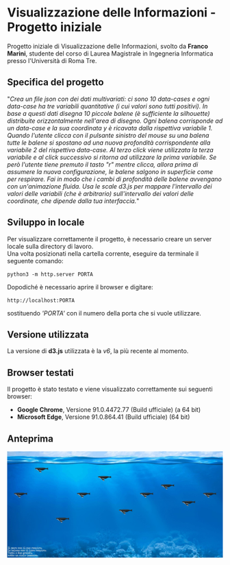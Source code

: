 # Visualizzazione delle Informazioni - Progetto iniziale
Progetto iniziale di Visualizzazione delle Informazioni, svolto da **Franco Marini**, studente del corso di Laurea Magistrale in Ingegneria Informatica presso l'Università di Roma Tre.

## Specifica del progetto
"*Crea un file json con dei dati multivariati: ci sono 10 data-cases e ogni data-case ha tre variabili quantitative (i cui valori sono tutti positivi). In base a questi dati disegna 10 piccole balene (è sufficiente la silhouette) distribuite orizzontalmente nell'area di disegno. Ogni balena corrisponde ad un data-case e la sua coordinata y è ricavata dalla rispettiva variabile 1. Quando l'utente clicca con il pulsante sinistro del mouse su una balena tutte le balene si spostano ad una nuova profondità corrispondente alla variabile 2 del rispettivo data-case. Al terzo click viene utilizzata la terza variabile e al click successivo si ritorna ad utilizzare la prima variabile. Se però l'utente tiene premuto il tasto "r" mentre clicca, allora prima di assumere la nuova configurazione, le balene salgono in superficie come per respirare. 
Fai in modo che i cambi di profondità delle balene avvengano con un'animazione fluida. 
Usa le scale d3.js per mappare l'intervallo dei valori delle variabili (che è arbitrario) sull'intervallo dei valori delle coordinate, che dipende dalla tua interfaccia.*"


## Sviluppo in locale
Per visualizzare correttamente il progetto, è necessario creare un server locale sulla directory di lavoro. \
Una volta posizionati nella cartella corrente, eseguire da terminale il seguente comando:
```
python3 -m http.server PORTA
```
Dopodiché è necessario aprire il browser e digitare:
```
http://localhost:PORTA
```
sostituendo *'PORTA'* con il numero della porta che si vuole utilizzare.


## Versione utilizzata
La versione di **d3.js** utilizzata è la *v6*, la più recente al momento.

## Browser testati
Il progetto è stato testato e viene visualizzato correttamente sui seguenti browser:
- **Google Chrome**, Versione 91.0.4472.77 (Build ufficiale) (a 64 bit)
- **Microsoft Edge**, Versione 91.0.864.41 (Build ufficiale) (64 bit)

## Anteprima
![Anteprima Progetto](https://github.com/francoMarini/infovis_project/blob/master/img/screenshot.JPG)
